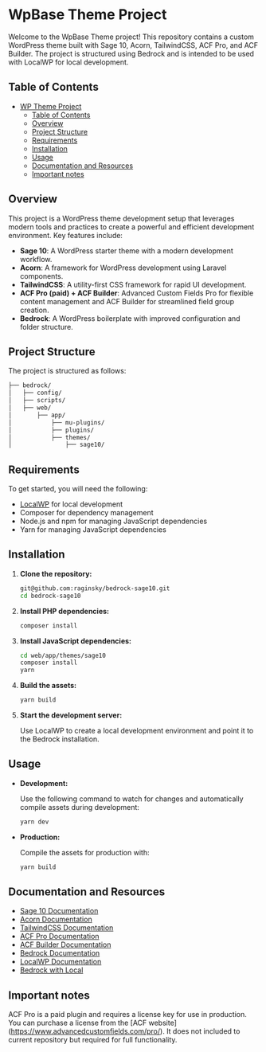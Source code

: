 # WpBase Theme Project

Welcome to the WpBase Theme project! This repository contains a custom WordPress theme built with Sage 10, Acorn, TailwindCSS, ACF Pro, and ACF Builder. The project is structured using Bedrock and is intended to be used with LocalWP for local development.

## Table of Contents
- [WP Theme Project](#wp-theme-project)
  - [Table of Contents](#table-of-contents)
  - [Overview](#overview)
  - [Project Structure](#project-structure)
  - [Requirements](#requirements)
  - [Installation](#installation)
  - [Usage](#usage)
  - [Documentation and Resources](#documentation-and-resources)
  - [Important notes](#important-notes)

## Overview

This project is a WordPress theme development setup that leverages modern tools and practices to create a powerful and efficient development environment. Key features include:

- **Sage 10**: A WordPress starter theme with a modern development workflow.
- **Acorn**: A framework for WordPress development using Laravel components.
- **TailwindCSS**: A utility-first CSS framework for rapid UI development.
- **ACF Pro (paid) + ACF Builder**: Advanced Custom Fields Pro for flexible content management and ACF Builder for streamlined field group creation.
- **Bedrock**: A WordPress boilerplate with improved configuration and folder structure.

## Project Structure

The project is structured as follows:

```bash
├── bedrock/
│   ├── config/
│   ├── scripts/
│   ├── web/
│       ├── app/
│           ├── mu-plugins/
│           ├── plugins/
│           ├── themes/
│               ├── sage10/
```

## Requirements

To get started, you will need the following:

- [LocalWP](https://localwp.com/) for local development
- Composer for dependency management
- Node.js and npm for managing JavaScript dependencies
- Yarn for managing JavaScript dependencies

## Installation

1. **Clone the repository:**

    ```bash
    git@github.com:raginsky/bedrock-sage10.git
    cd bedrock-sage10
    ```

2. **Install PHP dependencies:**

    ```bash
    composer install
    ```

3. **Install JavaScript dependencies:**

    ```bash
    cd web/app/themes/sage10
    composer install
    yarn
    ```

4. **Build the assets:**

    ```bash
    yarn build
    ```

5. **Start the development server:**

    Use LocalWP to create a local development environment and point it to the Bedrock installation.

## Usage

- **Development:**

    Use the following command to watch for changes and automatically compile assets during development:

    ```bash
    yarn dev
    ```

- **Production:**

    Compile the assets for production with:

    ```bash
    yarn build
    ```

## Documentation and Resources

- [Sage 10 Documentation](https://roots.io/sage/docs/installation/)
- [Acorn Documentation](https://roots.io/acorn/docs/installation/)
- [TailwindCSS Documentation](https://tailwindcss.com/docs)
- [ACF Pro Documentation](https://www.advancedcustomfields.com/resources/)
- [ACF Builder Documentation](https://github.com/Log1x/acf-composer)
- [Bedrock Documentation](https://roots.io/bedrock/docs/installation/)
- [LocalWP Documentation](https://localwp.com/help-docs/getting-started/installing-local/)
- [Bedrock with Local](https://roots.io/bedrock/docs/bedrock-with-local/)

## Important notes

ACF Pro is a paid plugin and requires a license key for use in production. You can purchase a license from the [ACF website]
(https://www.advancedcustomfields.com/pro/).
It does not included to current repository but required for full functionality. 
